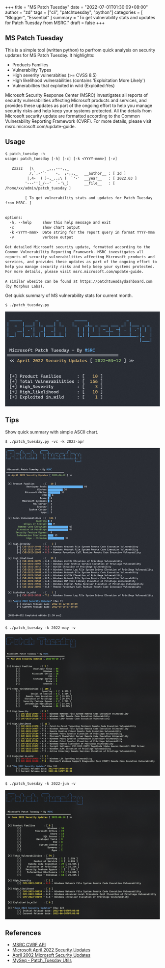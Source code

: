 +++
title = "MS Patch Tuesday"
date = "2022-07-01T01:30:09+08:00"
author = "zd"
tags = ["cli", "patchtuesday", "python"]
categories = [ "Blogger", "Essential" ]
summary = "To get vulnerability stats and updates for Patch Tuesday from MSRC."
draft = false
+++

## MS Patch Tuesday
This is a simple tool (written python) to perfrom quick analysis on security updates for MS Patch Tuesday. It highlights:
- Products Families
- Vulnerability Types
- High severity vulnerabities (>= CVSS 8.5)
- High likelihood vulnerabilities (contains 'Exploitation More Likely')
- Vulnerabilties that exploited in wild (Exploited:Yes)

Microsoft Security Response Center (MSRC) investigates all reports of security vulnerabilities affecting Microsoft products and services, and provides these updates as part of the ongoing effort to help you manage security risks and help keep your systems protected. All the details from Microsoft security update are formatted according to the Common Vulnerability Reporting Framework (CVRF). For more details, please visit msrc.microsoft.com/update-guide.

## Usage
```shell
$ patch_tuesday -h
usage: patch_tuesday [-h] [-c] [-k <YYYY-mmm>] [-v]

   Zzzzz   |\      _,,,---,,_
           /,`.-'`'    -.  ;-;;,_   __author__ : [ zd ]
          |,4-  ) )-,_..;\ (  `'-'  __year__   : [ 2022.03 ]
         '---''(_/--'  `-'\_)       __file__   : [ /home/xx/admin/patch_tuesday ]

         [ To get vulnerability stats and updates for Patch Tuesday from MSRC. ]


options:
  -h, --help     show this help message and exit
  -c             show chart output
  -k <YYYY-mmm>  Date string for the report query in format YYYY-mmm
  -v             verbose output

Get detailed Microsoft security update, formatted according to the Common Vulnerability Reporting Framework. MSRC investigates all reports of security vulnerabilities affecting Microsoft products and services, and provides these updates as part of the ongoing effort to help you manage security risks and help keep your systems protected. For more details, please visit msrc.microsoft.com/update-guide.

A similar wbesite can be found at https://patchtuesdaydashboard.com (by Morphus Labs).
```

Get quick summary of MS vulnerability stats for current month.
```shell
$ ./patch_tuesday.py
```
![./patch_tuesday.py](https://raw.githubusercontent.com/myseq/ms_patch_tuesday/main/.github/patch_tuesday1.png)

## Tips
Show quick summary with simple ASCII chart.
```shell
$ ./patch_tuesday.py -vc -k 2022-apr
```
![./patch_tuesday.py -vc -k 2022-apr](https://raw.githubusercontent.com/myseq/ms_patch_tuesday/main/.github/patch_tuesday2.png)

```shell
$ ./patch_tuesday -k 2022-may -v
```
![./patch_tuesday.py -k 2022-may -v](https://raw.githubusercontent.com/myseq/ms_patch_tuesday/main/.github/2022-may.png)

```shell
$ ./patch_tuesday -k 2022-jun -v
```
![./patch_tuesday.py -k 2022-jun -v](https://raw.githubusercontent.com/myseq/ms_patch_tuesday/main/.github/2022-jun.png)

## References
- [MSRC CVRF API](https://api.msrc.microsoft.com/cvrf/v2.0/swagger/index)
- [Microsoft April 2022 Security Updates](https://myseq.blogspot.com/2022/04/microsoft-april-2022-security-updates.html)
- [April 2002 Microsoft Security Updates](https://myseq.blogspot.com/2022/04/april-2002-microsoft-security-updates.html)
- [MySeq - Patch_Tuesday Utils](https://myseq.blogspot.com/2022/07/patchtuesday-utils.html)


